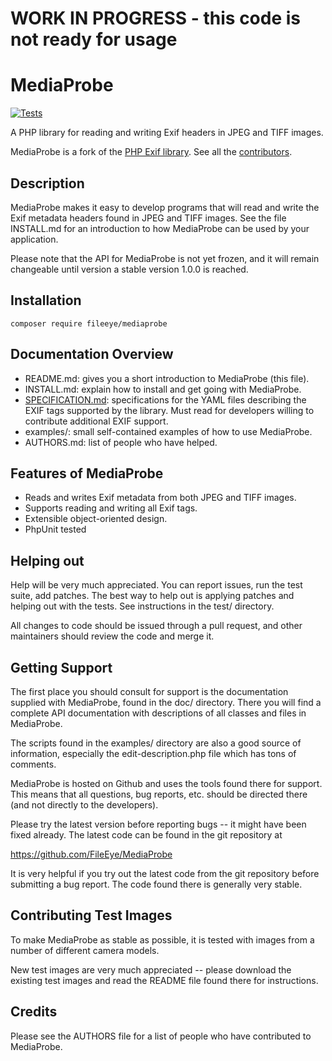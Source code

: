 # WORK IN PROGRESS - this code is not ready for usage

# MediaProbe

[![Tests](https://github.com/FileEye/MediaProbe/actions/workflows/tests.yml/badge.svg)](https://github.com/FileEye/MediaProbe/actions/workflows/tests.yml)

A PHP library for reading and writing Exif headers in JPEG and TIFF images.

MediaProbe is a fork of the [PHP Exif library](https://github.com/pel/pel). See all
the [contributors](https://github.com/FileEye/MediaProbe/graphs/contributors).


## Description

MediaProbe makes it easy to develop programs that will read and write the Exif
metadata headers found in JPEG and TIFF images.  See the file INSTALL.md for an
introduction to how MediaProbe can be used by your application.

Please note that the API for MediaProbe is not yet frozen, and it will remain
changeable until version a stable version 1.0.0 is reached.


## Installation

```
composer require fileeye/mediaprobe
```


## Documentation Overview

* README.md: gives you a short introduction to MediaProbe (this file).
* INSTALL.md: explain how to install and get going with MediaProbe.
* [SPECIFICATION.md](SPECIFICATION.md): specifications for the YAML files
  describing the EXIF tags supported by the library. Must read for developers
  willing to contribute additional EXIF support.
* examples/: small self-contained examples of how to use MediaProbe.
* AUTHORS.md: list of people who have helped.


## Features of MediaProbe

* Reads and writes Exif metadata from both JPEG and TIFF images.
* Supports reading and writing all Exif tags.
* Extensible object-oriented design.
* PhpUnit tested


## Helping out

Help will be very much appreciated. You can report issues, run the test
suite, add patches. The best way to help out is applying patches and
helping out with the tests. See instructions in the test/ directory.

All changes to code should be issued through a pull request, and other
maintainers should review the code and merge it.


## Getting Support

The first place you should consult for support is the documentation
supplied with MediaProbe, found in the doc/ directory.  There you will find a
complete API documentation with descriptions of all classes and files
in MediaProbe.

The scripts found in the examples/ directory are also a good source of
information, especially the edit-description.php file which has tons
of comments.

MediaProbe is hosted on Github and uses the tools found there for
support.  This means that all questions, bug reports, etc. should be
directed there (and not directly to the developers).

Please try the latest version before reporting bugs -- it might have
been fixed already.  The latest code can be found in the git
repository at

  https://github.com/FileEye/MediaProbe

It is very helpful if you try out the latest code from the git
repository before submitting a bug report. The code found there is
generally very stable.


## Contributing Test Images

To make MediaProbe as stable as possible, it is tested with images from a
number of different camera models.

New test images are very much appreciated -- please download the
existing test images and read the README file found there for
instructions.


## Credits

Please see the AUTHORS file for a list of people who have contributed
to MediaProbe.
